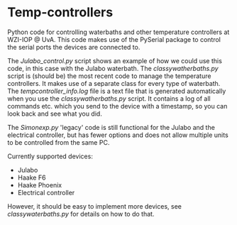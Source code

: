 # Temp-controllers

Python code for controlling waterbaths and other temperature controllers at WZI-IOP @ UvA.
This code makes use of the PySerial package to control the serial ports the devices are connected to.

The *Julabo_control.py* script shows an example of how we could use this code, in this case with the Julabo waterbath.
The *classywatherbaths.py* script is (should be) the most recent code to manage the temperature controllers. It makes use of a separate class for every type of waterbath.
The *tempcontroller_info.log* file is a text file that is generated automatically when you use the *classywatherbaths.py* script. It contains a log of all commands etc. which you send to the device with a timestamp, so you can look back and see what you did.

The *Simonexp.py* 'legacy' code is still functional for the Julabo and the electrical controller, but has fewer options and does not allow multiple units to be controlled from the same PC.

Currently supported devices:
* Julabo
* Haake F6
* Haake Phoenix
* Electrical controller

However, it should be easy to implement more devices, see *classywaterbaths.py* for details on how to do that.
